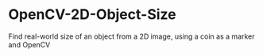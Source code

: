 # OpenCV-2D-Object-Size
Find real-world size of an object from a 2D image, using a coin as a marker and OpenCV 
